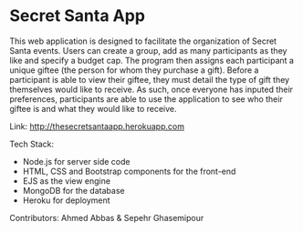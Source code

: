# Secret Santa App
This web application is designed to facilitate the organization of Secret Santa events. Users can create a group, add as many participants as they like and specify a budget cap. The program then assigns each participant a unique giftee (the person for whom they purchase a gift). Before a participant is able to view their giftee, they must detail the type of gift they themselves would like to receive. As such, once everyone has inputed their preferences, participants are able to use the application to see who their giftee is and what they would like to receive. 

Link: http://thesecretsantaapp.herokuapp.com

Tech Stack:
 - Node.js for server side code
 - HTML, CSS and Bootstrap components for the front-end
 - EJS as the view engine
 - MongoDB for the database
 - Heroku for deployment
 
Contributors: Ahmed Abbas & Sepehr Ghasemipour
